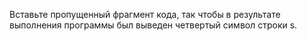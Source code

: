 Вставьте пропущенный фрагмент кода, так чтобы в результате выполнения программы был выведен четвертый символ строки s.